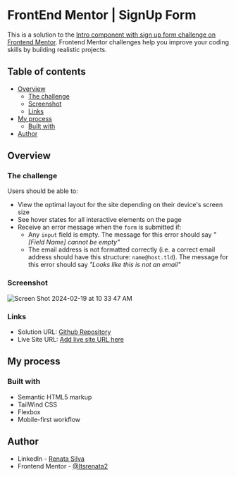 # FrontEnd Mentor | SignUp Form

This is a solution to the [Intro component with sign up form challenge on Frontend Mentor](https://www.frontendmentor.io/challenges/intro-component-with-signup-form-5cf91bd49edda32581d28fd1). Frontend Mentor challenges help you improve your coding skills by building realistic projects. 

## Table of contents

- [Overview](#overview)
  - [The challenge](#the-challenge)
  - [Screenshot](#screenshot)
  - [Links](#links)
- [My process](#my-process)
  - [Built with](#built-with)
- [Author](#author)

## Overview

### The challenge

Users should be able to:

- View the optimal layout for the site depending on their device's screen size
- See hover states for all interactive elements on the page
- Receive an error message when the `form` is submitted if:
  - Any `input` field is empty. The message for this error should say *"[Field Name] cannot be empty"*
  - The email address is not formatted correctly (i.e. a correct email address should have this structure: `name@host.tld`). The message for this error should say *"Looks like this is not an email"*

### Screenshot

![Screen Shot 2024-02-19 at 10 33 47 AM](https://github.com/Itsrenata2/FrontEnd-Mentor-SignUp-Form/assets/99251703/a9055574-774f-4e00-98ed-a99a80825467)

### Links

- Solution URL: [Github Repository](https://github.com/Itsrenata2/FrontEnd-Mentor-SignUp-Form)
- Live Site URL: [Add live site URL here](https://your-live-site-url.com)

## My process

### Built with

- Semantic HTML5 markup
- TailWind CSS
- Flexbox
- Mobile-first workflow

## Author

- LinkedIn - [Renata Silva](www.linkedin.com/in/renata-silva22)
- Frontend Mentor - [@Itsrenata2](https://www.frontendmentor.io/profile/Itsrenata2)
